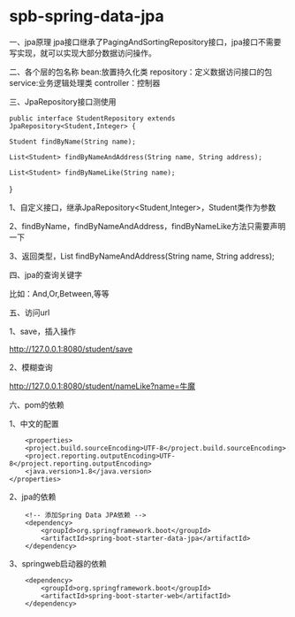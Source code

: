 # spb-spring-data-jpa

一、jpa原理
jpa接口继承了PagingAndSortingRepository接口，jpa接口不需要写实现，就可以实现大部分数据访问操作。

二、各个层的包名称
bean:放置持久化类
repository：定义数据访问接口的包
service:业务逻辑处理类
controller：控制器

三、JpaRepository接口测使用
       
    public interface StudentRepository extends JpaRepository<Student,Integer> {

    Student findByName(String name);

    List<Student> findByNameAndAddress(String name, String address);

    List<Student> findByNameLike(String name);
}

1、自定义接口，继承JpaRepository<Student,Integer>，Student类作为参数

2、findByName，findByNameAndAddress，findByNameLike方法只需要声明一下

3、返回类型，List<Student> findByNameAndAddress(String name, String address);
       
四、jpa的查询关键字

比如：And,Or,Between,等等

五、访问url

1、save，插入操作

http://127.0.0.1:8080/student/save

2、模糊查询

http://127.0.0.1:8080/student/nameLike?name=牛魔

六、pom的依赖

1、中文的配置
       
       	<properties>
		<project.build.sourceEncoding>UTF-8</project.build.sourceEncoding>
		<project.reporting.outputEncoding>UTF-8</project.reporting.outputEncoding>
		<java.version>1.8</java.version>
	</properties>
      
2、jpa的依赖

       	<!-- 添加Spring Data JPA依赖 -->
		<dependency>
			<groupId>org.springframework.boot</groupId>
			<artifactId>spring-boot-starter-data-jpa</artifactId>
		</dependency>
              
 3、springweb启动器的依赖

		<dependency>
			<groupId>org.springframework.boot</groupId>
			<artifactId>spring-boot-starter-web</artifactId>
		</dependency>
       
